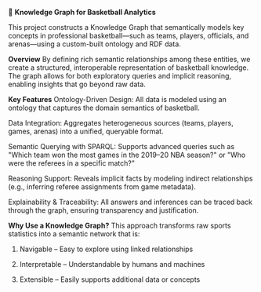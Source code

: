 🏀 **Knowledge Graph for Basketball Analytics**

This project constructs a Knowledge Graph that semantically models key concepts in professional basketball—such as teams, players, officials, and arenas—using a custom-built ontology and RDF data.

**Overview**
By defining rich semantic relationships among these entities, we create a structured, interoperable representation of basketball knowledge. The graph allows for both exploratory queries and implicit reasoning, enabling insights that go beyond raw data.

**Key Features**
Ontology-Driven Design: All data is modeled using an ontology that captures the domain semantics of basketball.

Data Integration: Aggregates heterogeneous sources (teams, players, games, arenas) into a unified, queryable format.

Semantic Querying with SPARQL: Supports advanced queries such as
"Which team won the most games in the 2019–20 NBA season?"
or
"Who were the referees in a specific match?"

Reasoning Support: Reveals implicit facts by modeling indirect relationships (e.g., inferring referee assignments from game metadata).

Explainability & Traceability: All answers and inferences can be traced back through the graph, ensuring transparency and justification.

**Why Use a Knowledge Graph?**
This approach transforms raw sports statistics into a semantic network that is:

  1. Navigable – Easy to explore using linked relationships

  2. Interpretable – Understandable by humans and machines

  3. Extensible – Easily supports additional data or concepts
